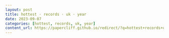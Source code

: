 ```yaml
---
layout: post
title: hottest · records · uk · year
date: 2023-09-07
categories: [hottest, records, uk, year]
content_url: https://papercliff.github.io/redirect/?q=hottest+records+uk+year&tbs=cdr:1,cd_min:9/6/2023,cd_max:9/8/2023
---
```

